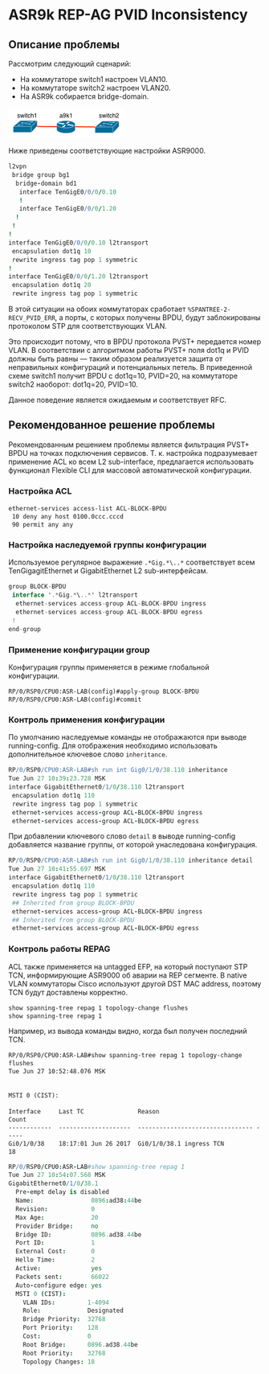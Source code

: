 # ASR9k REP-AG PVID Inconsistency

## Описание проблемы

Рассмотрим следующий сценарий:

* На коммутаторе switch1 настроен VLAN10.
* На коммутаторе switch2 настроен VLAN20.
* На ASR9k собирается bridge-domain.

![](../.gitbook/assets/original.jpeg)

Ниже приведены соответствующие настройки ASR9000.

```coffeescript
l2vpn
 bridge group bg1
  bridge-domain bd1
   interface TenGigE0/0/0/0.10
   !
   interface TenGigE0/0/0/1.20
  !
 !
!
interface TenGigE0/0/0/0.10 l2transport
 encapsulation dot1q 10
 rewrite ingress tag pop 1 symmetric
!
interface TenGigE0/0/0/1.20 l2transport
 encapsulation dot1q 20
 rewrite ingress tag pop 1 symmetric
```

В этой ситуации на обоих коммутаторах сработает `%SPANTREE-2-RECV_PVID_ERR`, а порты, с которых получены BPDU, будут заблокированы протоколом STP для соответствующих VLAN.

Это происходит потому, что в BPDU протокола PVST+ передается номер VLAN. В соответствии с алгоритмом работы PVST+ поля dot1q и PVID должны быть равны — таким образом реализуется защита от неправильных конфигураций и потенциальных петель. В приведенной схеме switch1 получит BPDU с dot1q=10, PVID=20, на коммутаторе switch2 наоборот: dot1q=20, PVID=10.

Данное поведение является ожидаемым и соответствует RFC.

## Рекомендованное решение проблемы

Рекомендованным решением проблемы является фильтрация PVST+ BPDU на точках подключения сервисов. Т. к. настройка подразумевает применение ACL ко всем L2 sub-interface, предлагается использовать функционал Flexible CLI для массовой автоматической конфигурации.

### Настройка ACL

```text
ethernet-services access-list ACL-BLOCK-BPDU
 10 deny any host 0100.0ccc.cccd
 90 permit any any
```

### Настройка наследуемой группы конфигурации

Используемое регулярное выражение `.*Gig.*\..*` соответствует всем TenGigagitEthernet и GigabitEthernet L2 sub-интерфейсам.

```csharp
group BLOCK-BPDU
 interface '.*Gig.*\..*' l2transport
  ethernet-services access-group ACL-BLOCK-BPDU ingress
  ethernet-services access-group ACL-BLOCK-BPDU egress
 !
end-group
```

### Применение конфигурации group

Конфигурация группы применяется в режиме глобальной конфигурации.

```text
RP/0/RSP0/CPU0:ASR-LAB(config)#apply-group BLOCK-BPDU
RP/0/RSP0/CPU0:ASR-LAB(config)#commit
```

### Контроль применения конфигурации

По умолчанию наследуемые команды не отображаются при выводе running-config. Для отображения необходимо использовать дополнительное ключевое слово `inheritance`.

```coffeescript
RP/0/RSP0/CPU0:ASR-LAB#sh run int Gig0/1/0/38.110 inheritance
Tue Jun 27 10:39:23.728 MSK
interface GigabitEthernet0/1/0/38.110 l2transport
 encapsulation dot1q 110
 rewrite ingress tag pop 1 symmetric
 ethernet-services access-group ACL-BLOCK-BPDU ingress
 ethernet-services access-group ACL-BLOCK-BPDU egress
```

При добавлении ключевого слово `detail` в выводе running-config добавляется название группы, от которой унаследована конфигурация.

```coffeescript
RP/0/RSP0/CPU0:ASR-LAB#sh run int Gig0/1/0/38.110 inheritance detail
Tue Jun 27 10:41:55.697 MSK
interface GigabitEthernet0/1/0/38.110 l2transport
 encapsulation dot1q 110
 rewrite ingress tag pop 1 symmetric
 ## Inherited from group BLOCK-BPDU
 ethernet-services access-group ACL-BLOCK-BPDU ingress
 ## Inherited from group BLOCK-BPDU
 ethernet-services access-group ACL-BLOCK-BPDU egress
```

### Контроль работы REPAG

ACL также применяется на untagged EFP, на который поступают STP TCN, информирующие ASR9000 об аварии на REP сегменте. В native VLAN коммутаторы Cisco используют другой DST MAC address, поэтому TCN будут доставлены корректно.

```text
show spanning-tree repag 1 topology-change flushes
show spanning-tree repag 1
```

Например, из вывода команды видно, когда был получен последний TCN.

```text
RP/0/RSP0/CPU0:ASR-LAB#show spanning-tree repag 1 topology-change flushes
Tue Jun 27 10:52:48.076 MSK


MSTI 0 (CIST):

Interface     Last TC               Reason                           Count
------------  --------------------  -------------------------------- -----
Gi0/1/0/38    18:17:01 Jun 26 2017  Gi0/1/0/38.1 ingress TCN            18
```

```coffeescript
RP/0/RSP0/CPU0:ASR-LAB#show spanning-tree repag 1
Tue Jun 27 10:54:07.568 MSK
GigabitEthernet0/1/0/38.1
  Pre-empt delay is disabled
  Name:                0896:ad38:44be
  Revision:            0
  Max Age:             20
  Provider Bridge:     no
  Bridge ID:           0896.ad38.44be
  Port ID:             1
  External Cost:       0
  Hello Time:          2
  Active:              yes
  Packets sent:        66022
  Auto-configure edge: yes
  MSTI 0 (CIST):
    VLAN IDs:         1-4094
    Role:             Designated
    Bridge Priority:  32768
    Port Priority:    128
    Cost:             0
    Root Bridge:      0896.ad38.44be
    Root Priority:    32768
    Topology Changes: 18
```

